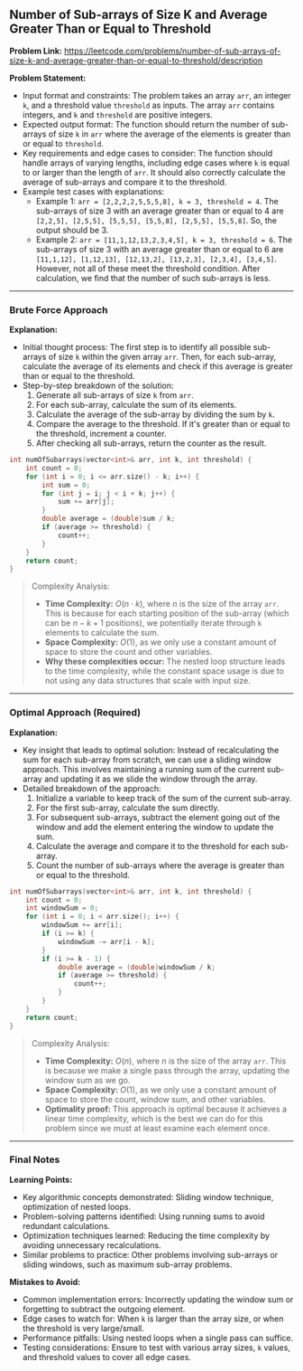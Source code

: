 ## Number of Sub-arrays of Size K and Average Greater Than or Equal to Threshold

**Problem Link:** https://leetcode.com/problems/number-of-sub-arrays-of-size-k-and-average-greater-than-or-equal-to-threshold/description

**Problem Statement:**
- Input format and constraints: The problem takes an array `arr`, an integer `k`, and a threshold value `threshold` as inputs. The array `arr` contains integers, and `k` and `threshold` are positive integers.
- Expected output format: The function should return the number of sub-arrays of size `k` in `arr` where the average of the elements is greater than or equal to `threshold`.
- Key requirements and edge cases to consider: The function should handle arrays of varying lengths, including edge cases where `k` is equal to or larger than the length of `arr`. It should also correctly calculate the average of sub-arrays and compare it to the threshold.
- Example test cases with explanations:
  - Example 1: `arr = [2,2,2,2,5,5,5,8], k = 3, threshold = 4`. The sub-arrays of size 3 with an average greater than or equal to 4 are `[2,2,5], [2,5,5], [5,5,5], [5,5,8], [2,5,5], [5,5,8]`. So, the output should be 3.
  - Example 2: `arr = [11,1,12,13,2,3,4,5], k = 3, threshold = 6`. The sub-arrays of size 3 with an average greater than or equal to 6 are `[11,1,12], [1,12,13], [12,13,2], [13,2,3], [2,3,4], [3,4,5]`. However, not all of these meet the threshold condition. After calculation, we find that the number of such sub-arrays is less.

---

### Brute Force Approach

**Explanation:**
- Initial thought process: The first step is to identify all possible sub-arrays of size `k` within the given array `arr`. Then, for each sub-array, calculate the average of its elements and check if this average is greater than or equal to the threshold.
- Step-by-step breakdown of the solution:
  1. Generate all sub-arrays of size `k` from `arr`.
  2. For each sub-array, calculate the sum of its elements.
  3. Calculate the average of the sub-array by dividing the sum by `k`.
  4. Compare the average to the threshold. If it's greater than or equal to the threshold, increment a counter.
  5. After checking all sub-arrays, return the counter as the result.

```cpp
int numOfSubarrays(vector<int>& arr, int k, int threshold) {
    int count = 0;
    for (int i = 0; i <= arr.size() - k; i++) {
        int sum = 0;
        for (int j = i; j < i + k; j++) {
            sum += arr[j];
        }
        double average = (double)sum / k;
        if (average >= threshold) {
            count++;
        }
    }
    return count;
}
```

> Complexity Analysis:
> - **Time Complexity:** $O(n \cdot k)$, where $n$ is the size of the array `arr`. This is because for each starting position of the sub-array (which can be $n-k+1$ positions), we potentially iterate through `k` elements to calculate the sum.
> - **Space Complexity:** $O(1)$, as we only use a constant amount of space to store the count and other variables.
> - **Why these complexities occur:** The nested loop structure leads to the time complexity, while the constant space usage is due to not using any data structures that scale with input size.

---

### Optimal Approach (Required)

**Explanation:**
- Key insight that leads to optimal solution: Instead of recalculating the sum for each sub-array from scratch, we can use a sliding window approach. This involves maintaining a running sum of the current sub-array and updating it as we slide the window through the array.
- Detailed breakdown of the approach:
  1. Initialize a variable to keep track of the sum of the current sub-array.
  2. For the first sub-array, calculate the sum directly.
  3. For subsequent sub-arrays, subtract the element going out of the window and add the element entering the window to update the sum.
  4. Calculate the average and compare it to the threshold for each sub-array.
  5. Count the number of sub-arrays where the average is greater than or equal to the threshold.

```cpp
int numOfSubarrays(vector<int>& arr, int k, int threshold) {
    int count = 0;
    int windowSum = 0;
    for (int i = 0; i < arr.size(); i++) {
        windowSum += arr[i];
        if (i >= k) {
            windowSum -= arr[i - k];
        }
        if (i >= k - 1) {
            double average = (double)windowSum / k;
            if (average >= threshold) {
                count++;
            }
        }
    }
    return count;
}
```

> Complexity Analysis:
> - **Time Complexity:** $O(n)$, where $n$ is the size of the array `arr`. This is because we make a single pass through the array, updating the window sum as we go.
> - **Space Complexity:** $O(1)$, as we only use a constant amount of space to store the count, window sum, and other variables.
> - **Optimality proof:** This approach is optimal because it achieves a linear time complexity, which is the best we can do for this problem since we must at least examine each element once.

---

### Final Notes

**Learning Points:**
- Key algorithmic concepts demonstrated: Sliding window technique, optimization of nested loops.
- Problem-solving patterns identified: Using running sums to avoid redundant calculations.
- Optimization techniques learned: Reducing the time complexity by avoiding unnecessary recalculations.
- Similar problems to practice: Other problems involving sub-arrays or sliding windows, such as maximum sub-array problems.

**Mistakes to Avoid:**
- Common implementation errors: Incorrectly updating the window sum or forgetting to subtract the outgoing element.
- Edge cases to watch for: When `k` is larger than the array size, or when the threshold is very large/small.
- Performance pitfalls: Using nested loops when a single pass can suffice.
- Testing considerations: Ensure to test with various array sizes, `k` values, and threshold values to cover all edge cases.